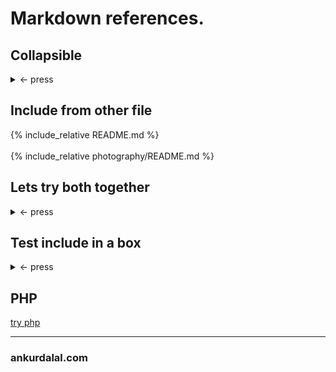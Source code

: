 # Markdown references.

## Collapsible

<details>
<summary> <- press </summary>
<!-- Necessary empty line -->

  [photography test](./photography/docs)

</details>

## Include from other file
<!-- jekyll specific -->
<!-- if using only 'include', it must be contained in _include -->
{% include_relative README.md %}
<br>
<br>
{% include_relative photography/README.md %}

## Lets try both together

<details>
<summary> <- press </summary>
<!-- Necessary empty line -->

  {% include_relative photography/README.md %}

</details>

## Test include in a box

<details>
<summary> <- press </summary>
<!-- Necessary empty line -->

```md
  {% include_relative photography/README.md %}
```

</details>

## PHP

[try php](./sample.html)

---
### ankurdalal.com
